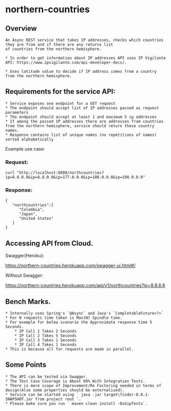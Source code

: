 # northern-countries


## Overview

	An Async REST service that takes IP addresses, checks which countries they are from and if there are any returns list
	of countries from the northern hemisphere. 

	* In order to get information about IP addresses API uses IP Vigilante API: https://www.ipvigilante.com/api-developer-docs/.
		
	* Uses latitude value to decide if IP address comes from a country from the northern hemisphere.

## Requirements for the service API:

	* Service exposes one endpoint for a GET request
	* The endpoint should accept list of IP addresses passed as request parameters
	* The endpoint should accept at least 1 and maximum 5 ip addresses
	* If among the passed IP addresses there are addresses from countries from the northern hemisphere, service should return these country names.
	* Response contains list of unique names (no repetitions of names) sorted alphabetically

Example use case:

### Request:
	
	
	curl "http://localhost:8888/northcountries?ip=8.8.8.8&ip=8.8.0.0&ip=177.0.0.0&ip=180.0.0.0&ip=190.0.0.0"

### Response: 


	{  
	   "northcountries":[  
	      "Colombia",
	      "Japan",
	      "United States"
	   ]
	}

## Accessing API from Cloud.

Swagger(Heroku):

https://northern-countries.herokuapp.com/swagger-ui.html#/

Without Swagger:

https://northern-countries.herokuapp.com/api/v1/northcountries?ip=8.8.8.8

## Bench Marks.

	* Internally uses Spring's `@Async` and Java's `CompletableFuture<?>`
	* For N requests time taken is Max(N) Spindle time.
	* For example for below scenario the Approximate response time 5 Seconds.
		* IP Call 1 Takes 2 Seconds 
		* IP Call 2 Takes 5 Seconds 
		* IP Call 3 Takes 1 Seconds 
		* IP Call 4 Takes 1 Seconds 
	* This is because all for requests are made in parallel.

## Some Points

	* The API can be tested via Swagger.
	* The Test Case Coverage is About 60% With Integration Tests.
	* There is more scope of Improvement/Re Factoring needed in terms of design(Also some properties should be externalised).
	* Service can be started using ` java -jar target\finder-0.0.1-SNAPSHOT.jar from project root `.
	* Please make sure you run ` maven clean install -DskipTests`.
	
